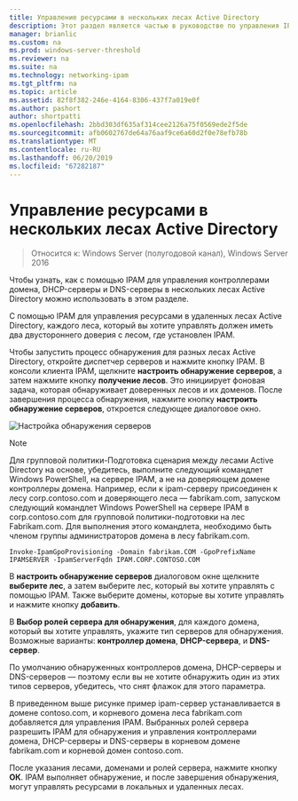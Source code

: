 ```yaml
---
title: Управление ресурсами в нескольких лесах Active Directory
description: Этот раздел является частью в руководстве по управления IP Address Management (IPAM) в Windows Server 2016.
manager: brianlic
ms.custom: na
ms.prod: windows-server-threshold
ms.reviewer: na
ms.suite: na
ms.technology: networking-ipam
ms.tgt_pltfrm: na
ms.topic: article
ms.assetid: 82f8f382-246e-4164-8306-437f7a019e0f
ms.author: pashort
author: shortpatti
ms.openlocfilehash: 2bbd303df635af314cee2126a75f0569ede2f5de
ms.sourcegitcommit: afb0602767de64a76aaf9ce6a60d2f0e78efb78b
ms.translationtype: MT
ms.contentlocale: ru-RU
ms.lasthandoff: 06/20/2019
ms.locfileid: "67282187"
---
```

# <a name="manage-resources-in-multiple-active-directory-forests"></a>Управление ресурсами в нескольких лесах Active Directory

>Относится к: Windows Server (полугодовой канал), Windows Server 2016

Чтобы узнать, как с помощью IPAM для управления контроллерами домена, DHCP-серверы и DNS-серверы в нескольких лесах Active Directory можно использовать в этом разделе.  
  
С помощью IPAM для управления ресурсами в удаленных лесах Active Directory, каждого леса, который вы хотите управлять должен иметь два двустороннего доверия с лесом, где установлен IPAM.  
  
Чтобы запустить процесс обнаружения для разных лесах Active Directory, откройте диспетчер серверов и нажмите кнопку IPAM. В консоли клиента IPAM, щелкните **настроить обнаружение серверов**, а затем нажмите кнопку **получение лесов**. Это инициирует фоновая задача, которая обнаруживает доверенных лесов и их доменов. После завершения процесса обнаружения, нажмите кнопку **настроить обнаружение серверов**, откроется следующее диалоговое окно.  
  
![Настройка обнаружения серверов](../../media/Manage-Resources-in-Multiple-Active-Directory-Forests/ipam_serverdiscovery.jpg)  

>[!NOTE]
>Для групповой политики\-Подготовка сценария между лесами Active Directory на основе, убедитесь, выполните следующий командлет Windows PowerShell, на сервере IPAM, а не на доверяющем домене контроллеры домена. Например, если к ipam-серверу присоединен к лесу corp.contoso.com и доверяющего леса — fabrikam.com, запуском следующий командлет Windows PowerShell на сервере IPAM в corp.contoso.com для групповой политики\-подготовки на лес Fabrikam.com. Для выполнения этого командлета, необходимо быть членом группы администраторов домена в лесу fabrikam.com.

    
    Invoke-IpamGpoProvisioning -Domain fabrikam.COM -GpoPrefixName IPAMSERVER -IpamServerFqdn IPAM.CORP.CONTOSO.COM
    

В **настроить обнаружение серверов** диалоговом окне щелкните **выберите лес**, а затем выберите лес, который вы хотите управлять с помощью IPAM. Также выберите домены, которые вы хотите управлять и нажмите кнопку **добавить**.

В **Выбор ролей сервера для обнаружения**, для каждого домена, который вы хотите управлять, укажите тип серверов для обнаружения. Возможные варианты: **контроллер домена**, **DHCP-сервера**, и **DNS-сервер**.

По умолчанию обнаруженных контроллеров домена, DHCP-серверы и DNS-серверов — поэтому если вы не хотите обнаружить один из этих типов серверов, убедитесь, что снят флажок для этого параметра.

В приведенном выше рисунке пример ipam-сервер устанавливается в домене contoso.com, и корневого домена леса fabrikam.com добавляется для управления IPAM. Выбранных ролей сервера разрешить IPAM для обнаружения и управления контроллерами домена, DHCP-серверы и DNS-серверы в корневом домене fabrikam.com и корневой домен contoso.com.

После указания лесами, доменами и ролей сервера, нажмите кнопку **ОК**. IPAM выполняет обнаружение, и после завершения обнаружения, могут управлять ресурсами в локальных и удаленных лесах.
